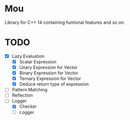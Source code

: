 # Mou
Library for C++ 14 containing funtional features and so on.

# TODO
- [x] Lazy Evaluation
    - [x] Scalar Expression
    - [x] Unary Expression for Vector
    - [x] Binary Expression for Vector
    - [x] Ternary Expression for Vector
    - [x] Deduce return type of expression
- [ ] Pattern Matching
- [ ] Reflection
- [ ] Logger
    - [x] Checker
    - [ ] Logger
